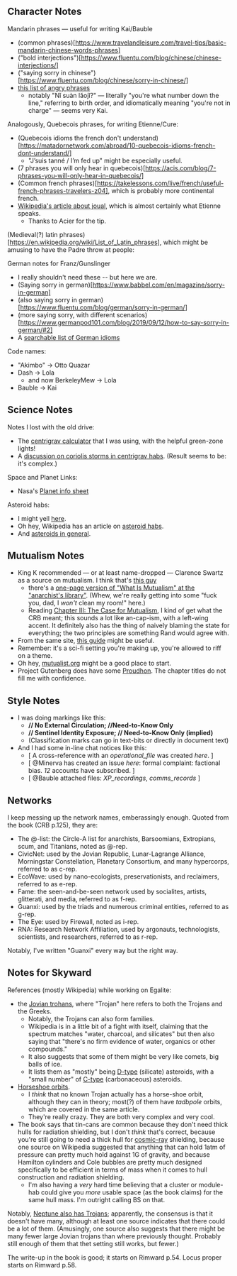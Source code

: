 ## Character Notes

Mandarin phrases — useful for writing Kai/Bauble

- (common phrases)[https://www.travelandleisure.com/travel-tips/basic-mandarin-chinese-words-phrases]
- ("bold interjections")[https://www.fluentu.com/blog/chinese/chinese-interjections/]
- ("saying sorry in chinese")[https://www.fluentu.com/blog/chinese/sorry-in-chinese/]
- [this list of angry phrases](https://www.chineseclass101.com/blog/2020/05/10/angry-phrases-in-chinese/#1)
  - notably "Nǐ suàn lǎojǐ?" — literally "you're what number down the line," referring to birth order, and idiomatically meaning "you're not in charge" — seems very Kai.

Analogously, Quebecois phrases, for writing Etienne/Cure:

- (Quebecois idioms the french don't understand)[https://matadornetwork.com/abroad/10-quebecois-idioms-french-dont-understand/]
  - "J’suis tanné / I’m fed up" might be especially useful.
- (7 phrases you will only hear in quebecois)[https://acis.com/blog/7-phrases-you-will-only-hear-in-quebecois/]
- (Common french phrases)[https://takelessons.com/live/french/useful-french-phrases-travelers-z04], which is probably more continental french.
- [Wikipedia's article about joual](https://en.wikipedia.org/wiki/Joual), which is almost certainly what Etienne speaks.
  - Thanks to Acier for the tip.

(Medieval(?) latin phrases)[https://en.wikipedia.org/wiki/List_of_Latin_phrases], which might be amusing to have the Padre throw at people:

German notes for Franz/Gunslinger

- I really shouldn't need these -- but here we are.
- (Saying sorry in german)[https://www.babbel.com/en/magazine/sorry-in-german]
- (also saying sorry in german)[https://www.fluentu.com/blog/german/sorry-in-german/]
- (more saying sorry, with different scenarios)[https://www.germanpod101.com/blog/2019/09/12/how-to-say-sorry-in-german/#2]
- A [searchable list of German idioms](https://matterhornlanguages.com/)

Code names:

- "Akimbo" → Otto Quazar
- Dash → Lola
  - and now BerkeleyMew → Lola
- Bauble → Kai

## Science Notes

Notes I lost with the old drive:

- The [centrigrav calculator](https://www.artificial-gravity.com/sw/SpinCalc/) that I was using, with the helpful green-zone lights!
- A [discussion on coriolis storms in centrigrav habs](https://worldbuilding.stackexchange.com/questions/148474/vertical-cyclones-in-a-rotating-space-habitat).
  (Result seems to be: it's complex.)

Space and Planet Links:

- Nasa's [Planet info sheet](https://nssdc.gsfc.nasa.gov/planetary/factsheet/planet_table_ratio.html)

Asteroid habs:

- I might yell [here](https://en.wikipedia.org/wiki/Talk:Terrarium_(space_habitat)).
- Oh hey, Wikipedia has an article on [asteroid habs](https://en.wikipedia.org/wiki/Colonization_of_the_asteroids).
- And [asteroids in general](https://en.wikipedia.org/wiki/Category:Asteroids).

## Mutualism Notes

- King K recommended — or at least name-dropped — Clarence Swartz as a source on mutualism.
  I think that's [this guy](https://www.panarchy.org/swartz/mutualism.1.html)
  - there's a [one-page version of "What Is Mutualism" at the "anarchist's library"](https://theanarchistlibrary.org/library/clarence-lee-swartz-in-collaboration-with-the-mutualist-associates-what-is-mutualism).
    (Whew, we're really getting into some "fuck you, dad, I *won't* clean my room!" here.)
  - Reading [Chapter III: The Case for Mutualism](https://www.panarchy.org/swartz/mutualism.3.html), I kind of get what the CRB meant; this sounds a lot like an-cap-ism, with a left-wing accent.
    It definitely also has the thing of naively blaming the state for everything; the two principles are something Rand would agree with.
- From the same site, [this guide](https://www.panarchy.org/debellis/onpanarchy.html) might be useful.
- Remember: it's a sci-fi setting you're making up, you're allowed to riff on a theme.
- Oh hey, [mutualist.org](http://www.mutualist.org/) might be a good place to start.
- Project Gutenberg does have some [Proudhon](https://www.gutenberg.org/files/360/360-h/360-h.htm).
  The chapter titles do not fill me with confidence.

## Style Notes

- I was doing markings like this: 
  - **\/\/ No External Circulation; \/\/Need-to-Know Only**
  - **\/\/ Sentinel Identity Exposure; \/\/ Need-to-Know Only (implied)**
  - (Classification marks can go in text-bits or directly in document text)
- And I had some in-line chat notices like this:
  - \[ A cross-reference with an _operational_file_ was created _here_. \]
  - \[ \@Minerva has created an issue _here_: formal complaint: factional bias. _12_ accounts have subscribed. \]
  - \[ \@Bauble attached files: _XP_recordings_, _comms_records_ \]

## Networks

I keep messing up the network names, emberassingly enough.
Quoted from the book (CRB p.125), they are:

- The @-list: the Circle-A list for anarchists, Barsoomians, Extropians, scum, and Titanians, noted as @-rep.
- CivicNet: used by the Jovian Republic, Lunar-Lagrange Alliance, Morningstar Constellation, Planetary Consortium, and many hypercorps, referred to as c-rep.
- EcoWave: used by nano-ecologists, preservationists, and reclaimers, referred to as e-rep.
- Fame: the seen-and-be-seen network used by socialites, artists, glitterati, and media, referred to as f-rep.
- Guanxi: used by the triads and numerous criminal entities, referred to as g-rep.
- The Eye: used by Firewall, noted as i-rep.
- RNA: Research Network Affiliation, used by argonauts, technologists, scientists, and researchers, referred to as r-rep.

Notably, I've written "Guanxi" every way but the right way.

## Notes for Skyward

References (mostly Wikipedia) while working on Egalite:

- the [Jovian trohans](https://en.wikipedia.org/wiki/Jupiter_trojan), where "Trojan" here refers to both the Trojans and the Greeks.
  - Notably, the Trojans can also form families.
  - Wikipedia is in a little bit of a fight with itself, claiming that the spectrum matches "water, charcoal, and silicates" but then also saying that "there's no firm evidence of water, organics or other compounds."
  - It also suggests that some of them might be very like comets, big balls of ice.
  - It lists them as "mostly" being [D-type](https://en.wikipedia.org/wiki/D-type_asteroid) (silicate) asteroids, with a "small number" of [C-type](https://en.wikipedia.org/wiki/C-type_asteroid) (carbonaceous) asteroids.
- [Horseshoe orbits](https://en.wikipedia.org/wiki/Horseshoe_orbit#Tadpole_orbit).
  - I *think* that no known Trojan actually has a horse-shoe orbit, although they can in theory; most(?) of them have *tadbpole* orbits, which are covered in the same article.
  - They're really crazy.
    They are both very complex and very cool.
- The book says that tin-cans are common because they don't need thick hulls for radiation shielding, but I don't *think* that's correct, because you're still going to need a thick hull for [cosmic-ray](https://en.wikipedia.org/wiki/Cosmic_ray) shielding, because one source on Wikipedia suggested that anything that can hold 1atm of pressure can pretty much hold against 1G of gravity, and because Hamilton cylinders and Cole bubbles are pretty much designed specifically to be efficient in terms of mass when it comes to hull construction and radiation shielding.
  - I'm also having a *very* hard time believing that a cluster or module-hab could give you *more* usable space (as the book claims) for the same hull mass.
    I'm outright calling BS on that.

Notably, [Neptune also has Trojans](https://en.wikipedia.org/wiki/Neptune_trojan); apparently, the consensus is that it doesn't have many, although at least one source indicates that there could be a lot of them.
(Amusingly, one source also suggests that there might be many fewer large Jovian trojans than where previously thought.
Probably still enough of them that thet setting still works, but fewer.)

The write-up in the book is good; it starts on Rimward p.54.
Locus proper starts on Rimward p.58.